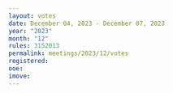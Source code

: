 ```yaml
---
layout: votes
date: December 04, 2023 - December 07, 2023
year: "2023"
month: "12"
rules: 3152013
permalink: meetings/2023/12/votes
registered:
ooe:
imove:
---
```


